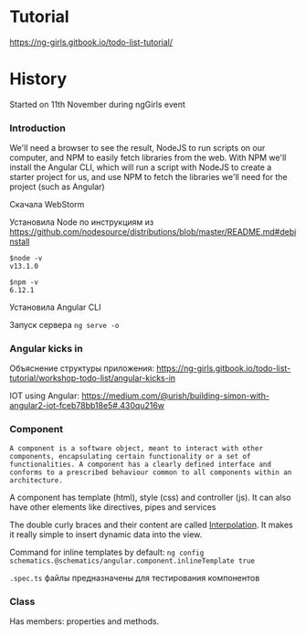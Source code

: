 # Tutorial 
https://ng-girls.gitbook.io/todo-list-tutorial/

# History
Started on 11th November during ngGirls event

### Introduction
We'll need a browser to see the result, NodeJS to run scripts on our computer, and NPM to easily fetch libraries from the web. With NPM we'll install the Angular CLI, which will run a script with NodeJS to create a starter project for us, and use NPM to fetch the libraries we'll need for the project (such as Angular)

Скачала WebStorm

Установила Node по инструкциям из https://github.com/nodesource/distributions/blob/master/README.md#debinstall
```
$node -v
v13.1.0 

$npm -v
6.12.1
```

Установила Angular CLI

Запуск сервера `ng serve -o`


### Angular kicks in

Объяснение структуры приложения: https://ng-girls.gitbook.io/todo-list-tutorial/workshop-todo-list/angular-kicks-in

IOT using Angular: https://medium.com/@urish/building-simon-with-angular2-iot-fceb78bb18e5#.430qu216w


### Component
```
A component is a software object, meant to interact with other components, encapsulating certain functionality or a set of functionalities. A component has a clearly defined interface and conforms to a prescribed behaviour common to all components within an architecture.
```

A component has template (html), style (css) and controller (js). It can also have other elements like directives, pipes and services

The double curly braces and their content are called [Interpolation](https://angular.io/guide/glossary#interpolation). It makes it really simple to insert dynamic data into the view.

Command for inline templates by default:
```ng config schematics.@schematics/angular.component.inlineTemplate true```


`.spec.ts` файлы предназначены для тестирования компонентов


### Class
Has members: properties and methods.